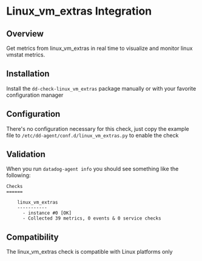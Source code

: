 # Linux_vm_extras Integration

## Overview

Get metrics from linux_vm_extras in real time to visualize and monitor linux vmstat metrics.

## Installation

Install the `dd-check-linux_vm_extras` package manually or with your favorite configuration manager

## Configuration

There's no configuration necessary for this check, just copy the example file to
`/etc/dd-agent/conf.d/linux_vm_extras.py` to enable the check

## Validation

When you run `datadog-agent info` you should see something like the following:

    Checks
    ======

        linux_vm_extras
        -----------
          - instance #0 [OK]
          - Collected 39 metrics, 0 events & 0 service checks

## Compatibility

The linux_vm_extras check is compatible with Linux platforms only

